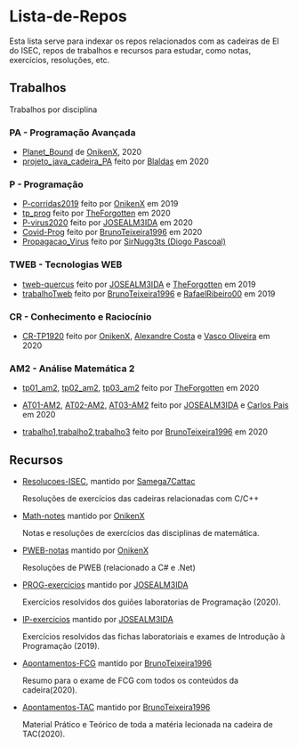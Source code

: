 # Lista-de-Repos

Esta lista serve para indexar os repos relacionados com as cadeiras de EI do ISEC, repos de trabalhos e recursos para estudar, como notas, exercícios, resoluções, etc.

 
 
## Trabalhos

Trabalhos por disciplina
 
### PA - Programação Avançada

- [Planet_Bound](https://github.com/ISEC-estudantes/Planet_Bound) de [OnikenX](https://github.com/OnikenX), 2020
- [projeto_java_cadeira_PA](https://github.com/ISEC-estudantes/projeto_java_cadeira_PA) feito por [Blaldas](https://github.com/Blaldas) em 2020

### P - Programação

 - [P-corridas2019](https://github.com/ISEC-estudantes/P-corridas2019) feito por [OnikenX](https://github.com/OnikenX) em 2019
 - [tp_prog](https://github.com/TheForgottened/tp_prog) feito por [TheForgotten](https://github.com/TheForgottened) em 2020
 - [P-virus2020](https://github.com/JOSEALM3IDA/Material-ISEC/tree/main/PROG-2020/progtrabalho01) feito por [JOSEALM3IDA](https://github.com/JOSEALM3IDA) em 2020
 - [Covid-Prog](https://github.com/BrunoTeixeira1996/Covid-Prog) feito por [BrunoTeixeira1996](https://github.com/BrunoTeixeira1996) em 2020
 - [Propagacao_Virus](https://github.com/sirNugg3ts/TrabalhoP_Simulacao_Propagacao_Virus) feito por [SirNugg3ts (Diogo Pascoal)](https://github.com/sirNugg3ts)
 
### TWEB - Tecnologias WEB

 - [tweb-quercus](https://github.com/JOSEALM3IDA/twebtrabalho) feito por [JOSEALM3IDA](https://github.com/JOSEALM3IDA) e [TheForgotten](https://github.com/TheForgottened) em 2019
 - [trabalhoTweb](https://github.com/BrunoTeixeira1996/trabalhoTweb) feito por [BrunoTeixeira1996](https://github.com/BrunoTeixeira1996) e [RafaelRibeiro00](https://github.com/RafaelRibeiro00) em 2019
 
### CR - Conhecimento e Raciocínio

- [CR-TP1920](https://github.com/ISEC-estudantes/CR-TP1920) feito por [OnikenX](https://github.com/OnikenX), [Alexandre Costa](https://github.com/alexandrec0sta) e [Vasco Oliveira](https://github.com/360nobuggs) em 2020

### AM2 - Análise Matemática 2

- [tp01_am2](https://github.com/TheForgottened/tp01_am2), [tp02_am2](https://github.com/TheForgottened/tp01_am2), [tp03_am2](https://github.com/TheForgottened/tp01_am2) feito por [TheForgotten](https://github.com/TheForgottened) em 2020

- [AT01-AM2](https://github.com/JOSEALM3IDA/Material-ISEC/tree/main/AM2-2020/AMatividade01), [AT02-AM2](https://github.com/JOSEALM3IDA/Material-ISEC/tree/main/AM2-2020/AMatividade02), [AT03-AM2](https://github.com/JOSEALM3IDA/Material-ISEC/tree/main/AM2-2020/AMatividade03) feito por [JOSEALM3IDA](https://github.com/JOSEALM3IDA) e [Carlos Pais]() em 2020

- [trabalho1](https://github.com/BrunoTeixeira1996/MATLAB_AM2/tree/master/trabalho1),[trabalho2](https://github.com/BrunoTeixeira1996/MATLAB_AM2/tree/master/trabalho2),[trabalho3](https://github.com/BrunoTeixeira1996/MATLAB_AM2/tree/master/trabalho3) feito por [BrunoTeixeira1996](https://github.com/BrunoTeixeira1996) em 2020

## Recursos

- [Resolucoes-ISEC](https://github.com/ISEC-estudantes/Resolucoes-ISEC), mantido por [Samega7Cattac](https://github.com/Samega7Cattac)
    
    Resoluções de exercícios das cadeiras relacionadas com C/C++

- [Math-notes](https://github.com/ISEC-estudantes/Math-notes) mantido por [OnikenX](https://github.com/OnikenX)

    Notas e resoluções de exercícios das disciplinas de matemática.

- [PWEB-notas](https://github.com/ISEC-estudantes/PWEB-notas) mantido por [OnikenX](https://github.com/OnikenX)

    Resoluções de PWEB (relacionado a C# e .Net)
    
- [PROG-exercicios](https://github.com/JOSEALM3IDA/Material-ISEC/tree/main/PROG-2020/progexercicios) mantido por [JOSEALM3IDA](https://github.com/JOSEALM3IDA)

    Exercícios resolvidos dos guiões laboratorias de Programação (2020).
    
- [IP-exercicios](https://github.com/JOSEALM3IDA/Material-ISEC/tree/main/IP-2019) mantido por [JOSEALM3IDA](https://github.com/JOSEALM3IDA)

    Exercícios resolvidos das fichas laboratoriais e exames de Introdução à Programação (2019).

- [Apontamentos-FCG](https://github.com/BrunoTeixeira1996/Apontamentos-ISEC/tree/master/1%C2%BAAno/2%C2%BASemestre/FCG) mantido por [BrunoTeixeira1996](https://github.com/BrunoTeixeira1996)

    Resumo para o exame de FCG com todos os conteúdos da cadeira(2020).

- [Apontamentos-TAC](https://github.com/BrunoTeixeira1996/Apontamentos-ISEC/tree/master/1%C2%BAAno/2%C2%BASemestre/TAC) mantido por [BrunoTeixeira1996](https://github.com/BrunoTeixeira1996)

    Material Prático e Teórico de toda a matéria lecionada na cadeira de TAC(2020).

    

